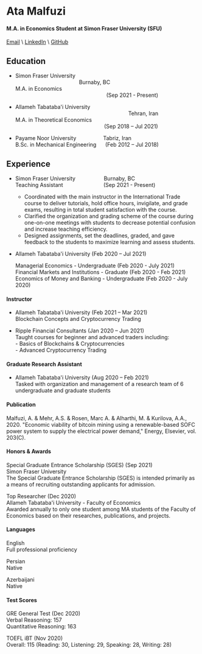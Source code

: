 # Ata Malfuzi
#### M.A. in Economics Student at Simon Fraser University (SFU)

[Email](ata_malfuzi@sfu.ca) \ [LinkedIn](https://www.linkedin.com/in/ata-malfuzi/) \ [GitHub](https://github.com/AtaMal)

## Education
- Simon Fraser University &emsp; &emsp; &emsp; &emsp; &emsp; &emsp; &emsp; &emsp; &emsp; &emsp; &emsp; &emsp; &emsp; &emsp; &emsp; &emsp; &emsp; &emsp; &emsp; &emsp; &emsp; &emsp; &emsp; &emsp; &emsp; &nbsp; &nbsp; &nbsp; Burnaby, BC  
  M.A. in Economics &emsp; &emsp; &emsp; &emsp; &emsp; &emsp; &emsp; &emsp; &emsp; &emsp; &emsp; &emsp; &emsp; &emsp; &emsp; &emsp; &emsp; &emsp; &emsp; &emsp; &emsp; &emsp; &emsp; &emsp; &emsp; &emsp; &emsp; &emsp; &emsp; &emsp; &emsp; &nbsp; &nbsp; &nbsp; (Sep 2021 - Present) 

- Allameh Tabataba'i University &emsp; &emsp; &emsp; &emsp; &emsp; &emsp; &emsp; &emsp; &emsp; &emsp; &emsp; &emsp; &emsp; &emsp; &emsp; &emsp; &emsp; &emsp; &emsp; &emsp; &emsp; &emsp; &emsp; &emsp; &emsp; &emsp; &emsp; &emsp; &emsp; &emsp; &nbsp; &nbsp; &nbsp; &nbsp;Tehran, Iran  
  M.A. in Theoretical Economics &emsp; &emsp; &emsp; &emsp; &emsp; &emsp; &emsp; &emsp; &emsp; &emsp; &emsp; &emsp; &emsp; &emsp; &emsp; &emsp; &emsp; &emsp; &emsp; &emsp; &emsp; &emsp; &emsp; &emsp; &emsp; &emsp; &emsp; &emsp; (Sep 2018 – Jul 2021)  

- Payame Noor University  &nbsp;&nbsp;&nbsp;&nbsp;&nbsp;&nbsp;&nbsp;&nbsp;&nbsp;&nbsp;&nbsp;&nbsp;&nbsp;&nbsp;&nbsp;&nbsp;&nbsp;Tabriz, Iran  
  B.Sc. in Mechanical Engineering  &nbsp;&nbsp;&nbsp;&nbsp;&nbsp;(Feb 2012 – Jul 2018)
  
## Experience

 - Simon Fraser University &nbsp;&nbsp;&nbsp;&nbsp;&nbsp;&nbsp;&nbsp;&nbsp;&nbsp;&nbsp;&nbsp;&nbsp;&nbsp;&nbsp;&nbsp;&nbsp;&nbsp;&nbsp;Burnaby, BC  
   Teaching Assistant &nbsp;&nbsp;&nbsp;&nbsp;&nbsp;&nbsp;&nbsp;&nbsp;&nbsp;&nbsp;&nbsp;&nbsp;&nbsp;&nbsp;&nbsp;&nbsp;&nbsp;&nbsp;&nbsp;&nbsp;&nbsp;&nbsp;&nbsp;&nbsp;&nbsp;&nbsp;(Sep 2021 - Present)   
   - Coordinated with the main instructor in the International Trade course to deliver tutorials, hold office hours, invigilate, and grade exams, resulting in total student satisfaction with the course. 
   - Clarified the organization and grading scheme of the course during one-on-one meetings with students to decrease potential confusion and increase teaching efficiency. 
   - Designed assignments, set the deadlines, graded, and gave feedback to the students to maximize learning and assess students. 

    
- Allameh Tabataba'i University (Feb 2020 – Jul 2021)

    Managerial Economics - Undergraduate (Feb 2020 - July 2021)  
    Financial Markets and Institutions - Graduate (Feb 2020 - Feb 2021)  
    Economics of Money and Banking - Undergraduate (Feb 2020 - July 2020) 


#### Instructor  
- Allameh Tabataba'i University (Feb 2021 – Mar 2021)  
    Blockchain Concepts and Cryptocurrency Trading

- Ripple Financial Consultants (Jan 2020 – Jun 2021)  
    Taught courses for beginner and advanced traders including:  
      - Basics of Blockchains & Cryptocurrencies  
      - Advanced Cryptocurrency Trading   

#### Graduate Research Assistant  
- Allameh Tabataba'i University (Aug 2020 – Feb 2021)  
    Tasked with organization and management of a research team of 6 undergraduate and graduate students

#### Publication
   Malfuzi, A. & Mehr, A.S. & Rosen, Marc A. & Alharthi, M. & Kurilova, A.A., 2020. "Economic viability of bitcoin mining using a renewable-based SOFC power system to supply the electrical power demand," Energy, Elsevier, vol. 203(C).


#### Honors & Awards

Special Graduate Entrance Scholarship (SGES) (Sep 2021)  
Simon Fraser University  
The Special Graduate Entrance Scholarship (SGES) is intended primarily as a means of recruiting outstanding applicants for admission.

Top Researcher (Dec 2020)  
Allameh Tabataba'i University - Faculty of Economics  
Awarded annually to only one student among MA students of the Faculty of Economics based on their researches, publications, and projects.

#### Languages

English  
Full professional proficiency

Persian  
Native

Azerbaijani  
Native

#### Test Scores

GRE General Test (Dec 2020)  
Verbal Reasoning: 157  
Quantitative Reasoning: 163  

TOEFL iBT (Nov 2020)  
Overall: 115 (Reading: 30, Listening: 29, Speaking: 28, Writing: 28)

